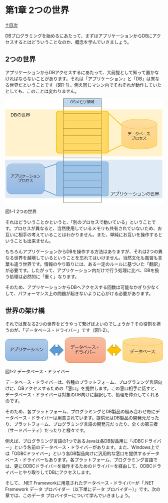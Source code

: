 第1章 2つの世界
=====

[↑目次](..\README.md "目次")

DBプログラミングを始めるにあたって、まずはアプリケーションからDBにアクセスするとはどういうことなのか、概念を学んでいきましょう。

## 2つの世界

アプリケーションからDBアクセスするにあたって、大前提として知って置かなければならないことがあります。それは「アプリケーション」と「DB」は異なる世界だということです（図1-1）。例え同じマシン内でそれぞれが動作していたとしても、このことは変わりません。

![2つの世界](../image/01-01.jpg)

図1-1 2つの世界

それはどういうことかというと、「別のプロセスで動いている」ということです。プロセスが異なると、当然使用しているメモリも共有されていないため、お互いに相手の考えていることはわかりません。また、単純にお互いを操作するということも出来ません。

もちろんアプリケーションからDBを操作する方法はありますが、それは2つの異なる世界を越境しているということを忘れてはいけません。当然文化も風習も言葉も違う世界です。情報のやり取りには、ある一定のルールに基づいた「翻訳」が必要です。したがって、アプリケーション内だけで行う処理に比べ、DBを扱う処理は必然的に「重く」なります。

そのため、アプリケーションからDBへアクセスする回数は可能なかぎり少なくして、パフォーマンス上の問題が起きないように心がける必要があります。

## 世界の架け橋

それでは異なる2つの世界をどうやって繋げばよいのでしょうか？その役割を担うのが、「データベース・ドライバー」です（図1-2）。

![データベース・ドライバー](../image/01-02.jpg)

図1-2 データベース・ドライバー

データベース・ドライバーは、各種のプラットフォーム、プログラミング言語向けに、DBアクセスするための「窓口」を提供します。この窓口相手に話すと、データベース・ドライバーは対象のDB向けに翻訳して、処理を仲介してくれるのです。

そのため、各プラットフォーム、プログラミングとDB製品の組み合わせ毎にデータベース・ドライバーは用意されています。提供元はDB製品の開発元だったり、プラットフォーム、プログラミング言語の開発元だったり、全くの第三者（サードパーティ）だったりと様々です。

例えば、プログラミング言語の1つであるJavaは各DB製品用に「JDBCドライバー」という名前のデータベース・ドライバーがあります。また、Windows上では「ODBCドライバー」という各DB製品向けに汎用的な窓口を提供するデータベース・ドライバーもあります。各プラットフォーム、プログラミング言語では、更にODBCドライバーを操作するためのドライバーを経由して、ODBCドライバーとやり取りしてDBにアクセスします。

そして、.NET Frameworkに用意されたデータベース・ドライバーが「.NET Framework データ プロバイダー（以下単にデータ プロバイダー）」です。次の章では、このデータ プロバイダーについて学んでいきましょう。

